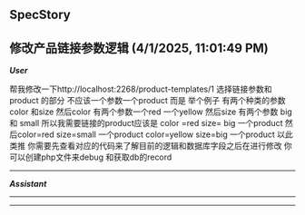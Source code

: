 ## SpecStory

## 修改产品链接参数逻辑 (4/1/2025, 11:01:49 PM)

_**User**_

帮我修改一下http://localhost:2268/product-templates/1 选择链接参数和product 的部分 不应该一个参数一个product 而是 举个例子 有两个种类的参数color 和size 然后color 有两个参数一个red 一个yellow 然后size 有两个参数 big 和 small 所以我需要链接的product应该是 color =red size= big 一个product 然后color=red size=small 一个product color=yellow size=big 一个product 以此类推 你需要先查看对应的代码来了解目前的逻辑和数据库字段之后在进行修改 你可以创建php文件来debug 和获取db的record 

---

_**Assistant**_



---



---

